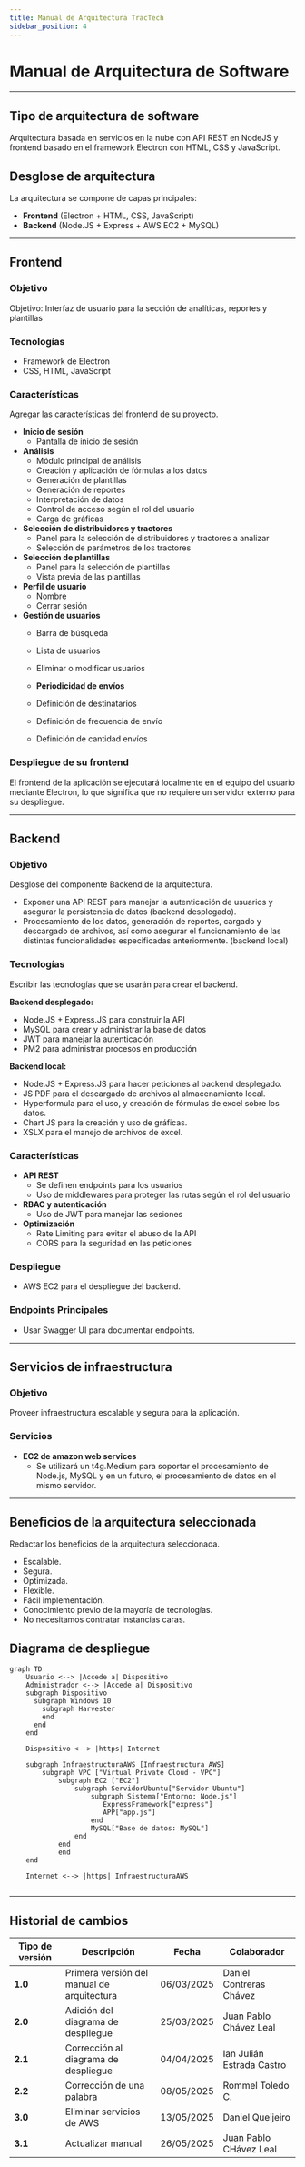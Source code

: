 ```yaml
---
title: Manual de Arquitectura TracTech
sidebar_position: 4
---
```


# Manual de Arquitectura de Software

---

## Tipo de arquitectura de software

Arquitectura basada en servicios en la nube con API REST en NodeJS y frontend basado en el framework Electron con HTML, CSS y JavaScript.

## Desglose de arquitectura

La arquitectura se compone de capas principales:

- **Frontend** (Electron + HTML, CSS, JavaScript)
- **Backend** (Node.JS + Express + AWS EC2 + MySQL)

---

## Frontend

### Objetivo

Objetivo: Interfaz de usuario para la sección de analíticas, reportes y plantillas

### Tecnologías

- Framework de Electron
- CSS, HTML, JavaScript

### Características

Agregar las características del frontend de su proyecto. 

- **Inicio de sesión**
  - Pantalla de inicio de sesión
- **Análisis**
  - Módulo principal de análisis
  - Creación y aplicación de fórmulas a los datos
  - Generación de plantillas
  - Generación de reportes
  - Interpretación de datos
  - Control de acceso según el rol del usuario
  - Carga de gráficas
- **Selección de distribuidores y tractores**
  - Panel para la selección de distribuidores y tractores a analizar
  - Selección de parámetros de los tractores
- **Selección de plantillas**
  - Panel para la selección de plantillas
  - Vista previa de las plantillas
- **Perfil de usuario**
  - Nombre
  - Cerrar sesión
- **Gestión de usuarios**
  - Barra de búsqueda
  - Lista de usuarios
  - Eliminar o modificar usuarios

  - **Periodicidad de envíos**
  - Definición de destinatarios
  - Definición de frecuencia de envío
  - Definición de cantidad envíos

### Despliegue de su frontend
El frontend de la aplicación se ejecutará localmente en el equipo del usuario mediante Electron, lo que significa que no requiere un servidor externo para su despliegue.

---

## Backend

### Objetivo
Desglose del componente Backend de la arquitectura. 

- Exponer una API REST para manejar la autenticación de usuarios y asegurar la persistencia de datos (backend desplegado).
- Procesamiento de los datos, generación de reportes, cargado y descargado de archivos, así como asegurar el funcionamiento de las distintas funcionalidades especificadas anteriormente. (backend local)

### Tecnologías
Escribir las tecnologías que se usarán para crear el backend.

**Backend desplegado:**
- Node.JS + Express.JS para construir la API
- MySQL para crear y administrar la base de datos
- JWT para manejar la autenticación
- PM2 para administrar procesos en producción

**Backend local:**
- Node.JS + Express.JS para hacer peticiones al backend desplegado.
- JS PDF para el descargado de archivos al almacenamiento local.
- Hyperformula para el uso, y creación de fórmulas de excel sobre los datos.
- Chart JS para la creación y uso de gráficas.
- XSLX para el manejo de archivos de excel.

### Características

- **API REST**
  - Se definen endpoints para los usuarios
  - Uso de middlewares para proteger las rutas según el rol del usuario
- **RBAC y autenticación**
  - Uso de JWT para manejar las sesiones
- **Optimización**
  - Rate Limiting para evitar el abuso de la API
  - CORS para la seguridad en las peticiones

### Despliegue
- AWS EC2 para el despliegue del backend.

### Endpoints Principales
- Usar Swagger UI para documentar endpoints.
---

## Servicios de infraestructura

### Objetivo
Proveer infraestructura escalable y segura para la aplicación.

### Servicios

- **EC2 de amazon web services**
  - Se utilizará un t4g.Medium para soportar el procesamiento de Node.js, MySQL y en un futuro, el procesamiento de datos en el mismo servidor.
---

## Beneficios de la arquitectura seleccionada

Redactar los beneficios de la arquitectura seleccionada.

- Escalable.
- Segura.
- Optimizada.
- Flexible.
- Fácil implementación.
- Conocimiento previo de la mayoría de tecnologías.
- No necesitamos contratar instancias caras.

## Diagrama de despliegue
``` mermaid 
graph TD
    Usuario <--> |Accede a| Dispositivo
    Administrador <--> |Accede a| Dispositivo
    subgraph Dispositivo
      subgraph Windows 10
        subgraph Harvester
        end
      end
    end

    Dispositivo <--> |https| Internet

    subgraph InfraestructuraAWS [Infraestructura AWS]
        subgraph VPC ["Virtual Private Cloud - VPC"]
            subgraph EC2 ["EC2"]
                subgraph ServidorUbuntu["Servidor Ubuntu"]
                    subgraph Sistema["Entorno: Node.js"]
                       ExpressFramework["express"]
                       APP["app.js"]
                    end
                    MySQL["Base de datos: MySQL"]
                end
            end
            end
    end

    Internet <--> |https| InfraestructuraAWS
    
```

---

## Historial de cambios

| **Tipo de versión** | **Descripción**                    | **Fecha** | **Colaborador**        |
|---------------------|------------------------------------| --------- | ---------------------- |
| **1.0**             | Primera versión del manual de arquitectura        | 06/03/2025 | Daniel Contreras Chávez      |
| **2.0**             | Adición del diagrama de despliegue | 25/03/2025   | Juan Pablo Chávez Leal |
| **2.1**             | Corrección al diagrama de despliegue | 04/04/2025 | Ian Julián Estrada Castro |
| **2.2**             | Corrección de una palabra | 08/05/2025 | Rommel Toledo C. |
| **3.0**             | Eliminar servicios de AWS | 13/05/2025 | Daniel Queijeiro |
| **3.1**             | Actualizar manual         | 26/05/2025 | Juan Pablo CHávez Leal |
